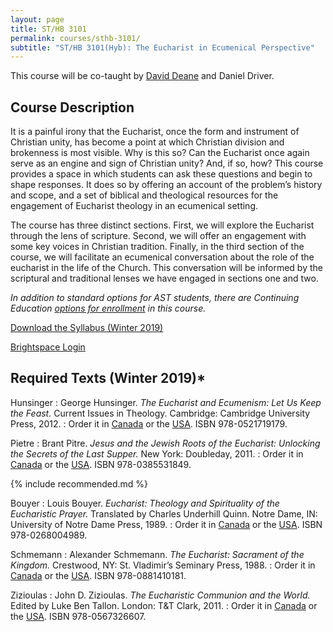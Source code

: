 ```yaml
---
layout: page
title: ST/HB 3101
permalink: courses/sthb-3101/
subtitle: "ST/HB 3101(Hyb): The Eucharist in Ecumenical Perspective"
---
```


This course will be co-taught by [David Deane](https://twitter.com/ddeanetheology) and Daniel Driver.

## Course Description

It is a painful irony that the Eucharist, once the form and instrument
of Christian unity, has become a point at which Christian division and
brokenness is most visible. Why is this so? Can the Eucharist once again
serve as an engine and sign of Christian unity? And, if so, how? This
course provides a space in which students can ask these questions and
begin to shape responses. It does so by offering an account of the
problem’s history and scope, and a set of biblical and theological
resources for the engagement of Eucharist theology in an ecumenical
setting.

The course has three distinct sections. First, we will explore the
Eucharist through the lens of scripture. Second, we will offer an
engagement with some key voices in Christian tradition. Finally, in the
third section of the course, we will facilitate an ecumenical
conversation about the role of the eucharist in the life of the Church.
This conversation will be informed by the scriptural and traditional
lenses we have engaged in sections one and two.

*In addition to standard options for AST students, there are Continuing Education [options for enrollment](http://www.astheology.ns.ca/con-ed/winter-2019/eucharist-in-ecumenical-perspective.html) in this course.*

[Download the Syllabus (Winter 2019)](https://github.com/danieldriver/Syllabi/raw/master/ST-cross/STHB%203101-Eucharist.pdf)

[Brightspace Login](https://smu.brightspace.com/d2l/login)

## Required Texts (Winter 2019)*

Hunsinger
: George Hunsinger. *The Eucharist and Ecumenism: Let Us Keep the Feast.* Current Issues in Theology. Cambridge: Cambridge University Press, 2012.
: Order it in [Canada](https://amzn.to/2DAdrmn) or the [USA](https://amzn.to/2JX959v). ISBN 978-0521719179.

Pietre
: Brant Pitre. *Jesus and the Jewish Roots of the Eucharist: Unlocking the Secrets of the Last Supper.* New York: Doubleday, 2011.
: Order it in [Canada](https://amzn.to/2FgoBhW) or the [USA](https://amzn.to/2OCXGfF). ISBN 978-0385531849.

{% include recommended.md %}

Bouyer
: Louis Bouyer. *Eucharist: Theology and Spirituality of the Eucharistic Prayer.* Translated by Charles Underhill Quinn. Notre Dame, IN: University of Notre Dame Press, 1989.
: Order it in [Canada](https://amzn.to/2T2gPuS) or the [USA](https://amzn.to/2RSXmLX). ISBN 978-0268004989.

Schmemann
: Alexander Schmemann. *The Eucharist: Sacrament of the Kingdom.* Crestwood, NY: St. Vladimir’s Seminary Press, 1988.
: Order it in [Canada](https://amzn.to/2Fj5Pqk) or the [USA](https://amzn.to/2PTTI74). ISBN 978-0881410181.

Zizioulas
: John D. Zizioulas. *The Eucharistic Communion and the World.* Edited by Luke Ben Tallon. London: T&T Clark, 2011.
: Order it in [Canada](https://amzn.to/2RT0W8R) or the [USA](https://amzn.to/2B0IdSY). ISBN 978-0567326607.

<!--
tk
: tk
: Order it in [Canada]() or the [USA]().
-->
